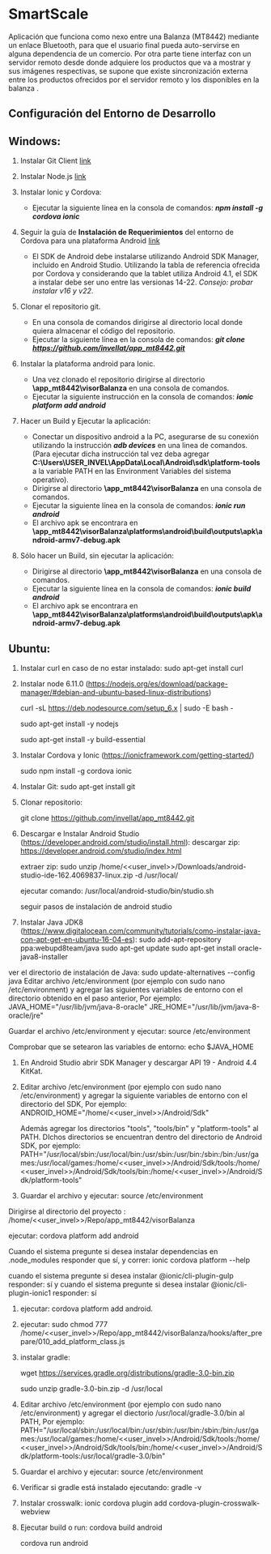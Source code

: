 # SmartScale
Aplicación que funciona como nexo entre una Balanza (MT8442) mediante un enlace Bluetooth, para que el usuario final pueda auto-servirse en alguna dependencia de un comercio. Por otra parte tiene interfaz con un servidor remoto desde donde adquiere los productos que va a mostrar y sus imágenes respectivas, se supone que existe sincronización externa entre los productos ofrecidos por el servidor remoto y los disponibles en la balanza .

## Configuración del Entorno de Desarrollo
## Windows:
1. Instalar Git Client [link](https://git-scm.com/downloads)
1. Instalar Node.js [link](https://nodejs.org/en/)
1. Instalar Ionic y Cordova: 
    * Ejecutar la siguiente línea en la consola de comandos: __*npm install -g cordova ionic*__
1. Seguir la guía de **Instalación de Requerimientos** del entorno de Cordova para una plataforma Android [link](https://cordova.apache.org/docs/en/7.x/guide/platforms/android/)
    * El SDK de Android debe instalarse utilizando Android SDK Manager, incluido en Android Studio. Utilizando la tabla de referencia ofrecida por Cordova y considerando que la tablet utiliza Android 4.1, el SDK a instalar debe ser uno entre las versionas 14-22. _Consejo: probar instalar v16 y v22_.
1. Clonar el repositorio git.
    * En una consola de comandos dirigirse al directorio local donde quiera almacenar el código del repositorio.
    * Ejecutar la siguiente línea en la consola de comandos: __*git clone https://github.com/invellat/app_mt8442.git*__
1. Instalar la plataforma android para Ionic.
    * Una vez clonado el repositorio dirigirse al directorio __\app_mt8442\visorBalanza__ en una consola de comandos.
    * Ejecutar la siguiente instrucción en la consola de comandos: __*ionic platform add android*__
1. Hacer un Build y Ejecutar la aplicación:
    * Conectar un dispositivo android a la PC, asegurarse de su conexión utilizando la instrucción __*adb devices*__ en una linea de comandos. (Para ejecutar dicha instrucción tal vez deba agregar __C:\Users\USER_INVEL\AppData\Local\Android\sdk\platform-tools__ a la variable PATH en las Environment Variables del sistema operativo).
    * Dirigirse al directorio __\app_mt8442\visorBalanza__ en una consola de comandos.
    * Ejecutar la siguiente línea en la consola de comandos: __*ionic run android*__
    * El archivo apk se encontrara en __\app_mt8442\visorBalanza\platforms\android\build\outputs\apk\android-armv7-debug.apk__

1. Sólo hacer un Build, sin ejecutar la aplicación:
    * Dirigirse al directorio __\app_mt8442\visorBalanza__ en una consola de comandos.
    * Ejecutar la siguiente línea en la consola de comandos: __*ionic build android*__
    * El archivo apk se encontrara en __\app_mt8442\visorBalanza\platforms\android\build\outputs\apk\android-armv7-debug.apk__

## Ubuntu:
1. Instalar curl en caso de no estar instalado:
	sudo apt-get install curl

1. Instalar node 6.11.0 (https://nodejs.org/es/download/package-manager/#debian-and-ubuntu-based-linux-distributions)

	curl -sL https://deb.nodesource.com/setup_6.x | sudo -E bash -

	sudo apt-get install -y nodejs

	sudo apt-get install -y build-essential


1. Instalar Cordova y Ionic (https://ionicframework.com/getting-started/)
	
	sudo npm install -g cordova ionic

1. Instalar Git: 
	sudo apt-get install git

1. Clonar repositorio:
	
	git clone https://github.com/invellat/app_mt8442.git

1. Descargar e Instalar Android Studio (https://developer.android.com/studio/install.html):
	descargar zip: https://developer.android.com/studio/index.html

	extraer zip: sudo unzip /home/<<user_invel>>/Downloads/android-studio-ide-162.4069837-linux.zip -d /usr/local/

	ejecutar comando: /usr/local/android-studio/bin/studio.sh
	
	seguir pasos de instalación de android studio

1. Instalar Java JDK8 (https://www.digitalocean.com/community/tutorials/como-instalar-java-con-apt-get-en-ubuntu-16-04-es):
	sudo add-apt-repository ppa:webupd8team/java
	sudo apt-get update
	sudo apt-get install oracle-java8-installer
	
ver el directorio de instalación de Java:
	sudo update-alternatives --config java
Editar archivo /etc/environment (por ejemplo con sudo nano /etc/environment) y agregar las siguientes variables de entorno con el directorio obtenido en el paso anterior, Por ejemplo:
	JAVA_HOME="/usr/lib/jvm/java-8-oracle"
	JRE_HOME="/usr/lib/jvm/java-8-oracle/jre"
	
Guardar el archivo /etc/environment y ejecutar:
	source /etc/environment

Comprobar que se setearon las variables de entorno:
	echo $JAVA_HOME

1. En Android Studio abrir SDK Manager y descargar API 19 - Android 4.4 KitKat.



1. Editar archivo /etc/environment (por ejemplo con sudo nano /etc/environment) y agregar la siguiente variables de entorno con el 	directorio del SDK, Por ejemplo:
	ANDROID_HOME="/home/<<user_invel>>/Android/Sdk"

	Además agregar los directorios "tools", "tools/bin" y "platform-tools" al PATH. DIchos directorios se encuentran dentro del directorio de Android SDK, por ejemplo:
	PATH="/usr/local/sbin:/usr/local/bin:/usr/sbin:/usr/bin:/sbin:/bin:/usr/games:/usr/local/games:/home/<<user_invel>>/Android/Sdk/tools:/home/<<user_invel>>/Android/Sdk/tools/bin:/home/<<user_invel>>/Android/Sdk/platform-tools"

1. Guardar el archivo y ejecutar:
	source /etc/environment

Dirigirse al directorio del proyecto : /home/<<user_invel>>/Repo/app_mt8442/visorBalanza

ejecutar: cordova platform add android

Cuando el sistema pregunte si desea instalar dependencias en .node_modules responder que sí, y correr:
	ionic cordova platform --help

cuando el sistema pregunte si desea instalar @ionic/cli-plugin-gulp responder: 
	sí
y cuando el sistema pregunte si desea instalar @ionic/cli-plugin-ionic1 responder:
	sí

1. ejecutar: 
	cordova platform add android.

1. ejecutar: 
	sudo chmod 777 /home/<<user_invel>>/Repo/app_mt8442/visorBalanza/hooks/after_prepare/010_add_platform_class.js

1. instalar gradle:

	wget https://services.gradle.org/distributions/gradle-3.0-bin.zip

	sudo unzip gradle-3.0-bin.zip -d /usr/local

1. Editar archivo /etc/environment (por ejemplo con sudo nano /etc/environment) y agregar el diectorio /usr/local/gradle-3.0/bin al PATH, Por ejemplo:
	PATH="/usr/local/sbin:/usr/local/bin:/usr/sbin:/usr/bin:/sbin:/bin:/usr/games:/usr/local/games:/home/<<user_invel>>/Android/Sdk/tools:/home/<<user_invel>>/Android/Sdk/tools/bin:/home/<<user_invel>>/Android/Sdk/platform-tools:/usr/local/gradle-3.0/bin"

1. Guardar el archivo y ejecutar:
	source /etc/environment

1. Verificar si gradle está instalado ejecutando:
	gradle -v

1. Instalar crosswalk: 
	ionic cordova plugin add cordova-plugin-crosswalk-webview

1. Ejecutar build o run: 
	cordova build android

	cordova run android
